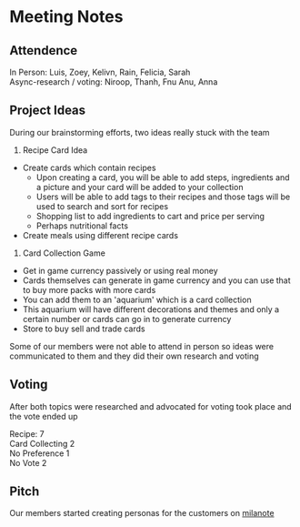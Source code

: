 # Meeting Notes

## Attendence
In Person: Luis, Zoey, Kelivn, Rain, Felicia, Sarah<br>
Async-research / voting: Niroop, Thanh, Fnu Anu, Anna

## Project Ideas

During our brainstorming efforts, two ideas really stuck with the team

1. Recipe Card Idea
- Create cards which contain recipes
  - Upon creating a card, you will be able to add steps, ingredients and a picture and your card will be added to your collection
  - Users will be able to add tags to their recipes and those tags will be used to search and sort for recipes
  - Shopping list to add ingredients to cart and price per serving
  - Perhaps nutritional facts
- Create meals using different recipe cards
1. Card Collection Game
- Get in game currency passively or using real money
- Cards themselves can generate in game currency and you can use that to buy more packs with more cards
- You can add them to an 'aquarium' which is a card collection
- This aquarium will have different decorations and themes and only a certain number or cards can go in to generate currency
- Store to buy sell and trade cards

Some of our members were not able to attend in person so ideas were communicated to them and they did their own research and voting
## Voting

After both topics were researched and advocated for voting took place and the vote ended up <br>

Recipe: 7 <br>
Card Collecting 2<br>
No Preference 1<br>
No Vote 2

## Pitch

Our members started creating personas for the customers on [milanote](https://app.milanote.com/1U8LAv1lQOAZ3n?p=CHveCWnW8yY)


